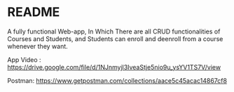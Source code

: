 # README
A fully functional Web-app, In Which There are all CRUD functionalities of Courses and Students, and Students can enroll and deenroll from a course whenever they want.



App Video : https://drive.google.com/file/d/1NJnmyjl3IveaStje5nio9u_ysYV1TS7V/view

Postman: https://www.getpostman.com/collections/aace5c45acac14867cf8
